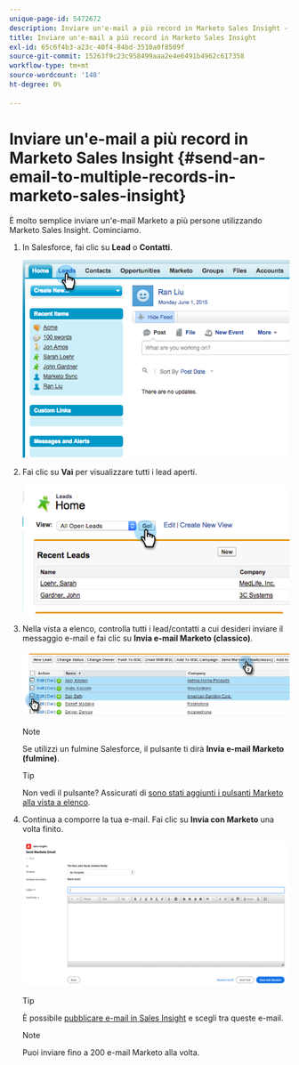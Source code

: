 ```yaml
---
unique-page-id: 5472672
description: Inviare un'e-mail a più record in Marketo Sales Insight - Marketo Docs - Documentazione del prodotto
title: Inviare un'e-mail a più record in Marketo Sales Insight
exl-id: 65c6f4b3-a23c-40f4-84bd-3510a0f8509f
source-git-commit: 15263f9c23c958499aaa2e4e6491b4962c617358
workflow-type: tm+mt
source-wordcount: '148'
ht-degree: 0%

---
```


# Inviare un&#39;e-mail a più record in Marketo Sales Insight {#send-an-email-to-multiple-records-in-marketo-sales-insight}

È molto semplice inviare un&#39;e-mail Marketo a più persone utilizzando Marketo Sales Insight. Cominciamo.

1. In Salesforce, fai clic su **Lead** o **Contatti**.

   ![](assets/send-an-email-to-multiple-records-in-marketo-sales-insight-1.png)

1. Fai clic su **Vai** per visualizzare tutti i lead aperti.

   ![](assets/send-an-email-to-multiple-records-in-marketo-sales-insight-2.png)

1. Nella vista a elenco, controlla tutti i lead/contatti a cui desideri inviare il messaggio e-mail e fai clic su **Invia e-mail Marketo (classico)**.

   ![](assets/send-an-email-to-multiple-records-in-marketo-sales-insight-3.png)

   >[!NOTE]
   >
   >Se utilizzi un fulmine Salesforce, il pulsante ti dirà **Invia e-mail Marketo (fulmine)**.

   >[!TIP]
   >
   >Non vedi il pulsante? Assicurati di [sono stati aggiunti i pulsanti Marketo alla vista a elenco](/help/marketo/product-docs/marketo-sales-insight/msi-for-salesforce/configuration/add-bulk-action-buttons-to-salesforce-classic.md).

1. Continua a comporre la tua e-mail. Fai clic su **Invia con Marketo** una volta finito.

   ![](assets/send-an-email-to-multiple-records-in-marketo-sales-insight-4.png)

   >[!TIP]
   >
   >È possibile [pubblicare e-mail in Sales Insight](/help/marketo/product-docs/marketo-sales-insight/msi-for-salesforce/features/actions-in-the-msi-panel/send-marketo-email/publish-an-email-to-sales-insight.md) e scegli tra queste e-mail.

   >[!NOTE]
   >
   >Puoi inviare fino a 200 e-mail Marketo alla volta.
